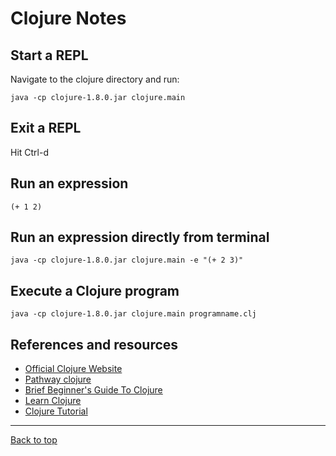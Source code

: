 # Clojure Notes

## Start a REPL

Navigate to the clojure directory and run:

    java -cp clojure-1.8.0.jar clojure.main
    
## Exit a REPL

Hit Ctrl-d

## Run an expression

    (+ 1 2)

## Run an expression directly from terminal

    java -cp clojure-1.8.0.jar clojure.main -e "(+ 2 3)"

## Execute a Clojure program

    java -cp clojure-1.8.0.jar clojure.main programname.clj

## References and resources

* [Official Clojure Website](https://clojure.org/)
* [Pathway clojure](http://pathwayclojure.org/)
* [Brief Beginner's Guide To Clojure](http://www.unexpected-vortices.com/clojure/brief-beginners-guide/index.html)
* [Learn Clojure](http://www.learn-clojure.com/)
* [Clojure Tutorial](http://www.tutorialspoint.com/clojure/)

---------------------------------------------------------------------------
[Back to top](#clojure-notes)